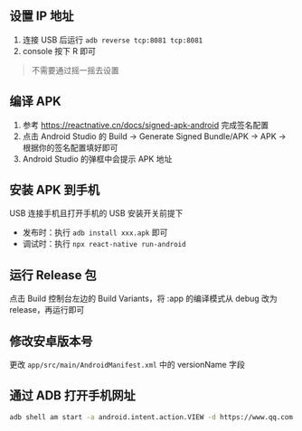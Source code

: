 ## 设置 IP 地址

1. 连接 USB 后运行 `adb reverse tcp:8081 tcp:8081`
2. console 按下 R 即可

> 不需要通过摇一摇去设置

## 编译 APK

1. 参考 https://reactnative.cn/docs/signed-apk-android 完成签名配置
2. 点击 Android Studio 的 Build -> Generate Signed Bundle/APK -> APK -> 根据你的签名配置填好即可
3. Android Studio 的弹框中会提示 APK 地址

## 安装 APK 到手机

USB 连接手机且打开手机的 USB 安装开关前提下

- 发布时：执行 `adb install xxx.apk` 即可
- 调试时：执行 `npx react-native run-android`

## 运行 Release 包

点击 Build 控制台左边的 Build Variants，将 :app 的编译模式从 debug 改为 release，再运行即可

## 修改安卓版本号

更改 `app/src/main/AndroidManifest.xml` 中的 versionName 字段

## 通过 ADB 打开手机网址

```sh
adb shell am start -a android.intent.action.VIEW -d https://www.qq.com
```
